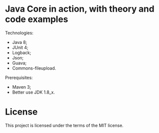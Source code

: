 # Java Core in action, with theory and code examples

Technologies:
- Java 8;
- JUnit 4;
- Logback;
- Json;
- Guava;
- Commons-fileupload.


Prerequisites:
- Maven 3;
- Better use JDK 1.8_x.

# License

This project is licensed under the terms of the MIT license.